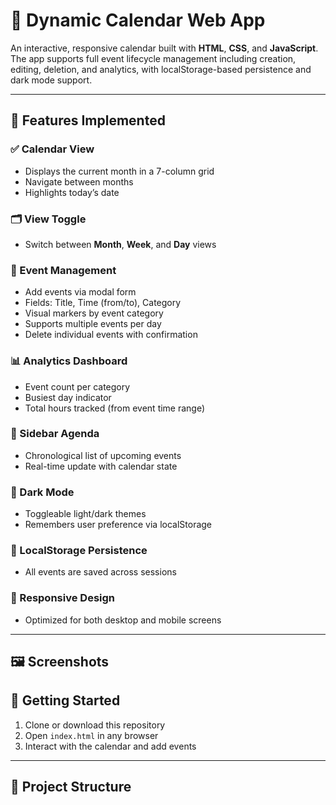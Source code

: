 
# 📅 Dynamic Calendar Web App

An interactive, responsive calendar built with **HTML**, **CSS**, and **JavaScript**. The app supports full event lifecycle management including creation, editing, deletion, and analytics, with localStorage-based persistence and dark mode support.

---

## 🔧 Features Implemented

### ✅ Calendar View
- Displays the current month in a 7-column grid
- Navigate between months
- Highlights today’s date

### 🗂️ View Toggle
- Switch between **Month**, **Week**, and **Day** views

### 📝 Event Management
- Add events via modal form
- Fields: Title, Time (from/to), Category
- Visual markers by event category
- Supports multiple events per day
- Delete individual events with confirmation

### 📊 Analytics Dashboard
- Event count per category
- Busiest day indicator
- Total hours tracked (from event time range)

### 🧾 Sidebar Agenda
- Chronological list of upcoming events
- Real-time update with calendar state

### 🌙 Dark Mode
- Toggleable light/dark themes
- Remembers user preference via localStorage

### 💾 LocalStorage Persistence
- All events are saved across sessions

### 📱 Responsive Design
- Optimized for both desktop and mobile screens

---

## 🖼️ Screenshots


## 🚀 Getting Started

1. Clone or download this repository
2. Open `index.html` in any browser
3. Interact with the calendar and add events

---

## 📁 Project Structure

